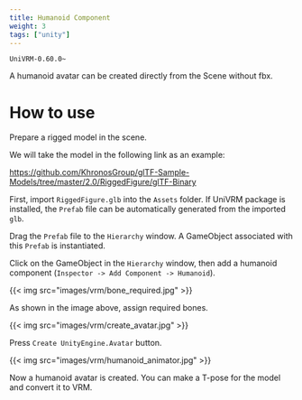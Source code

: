 ```yaml
---
title: Humanoid Component
weight: 3
tags: ["unity"]
---
```


`UniVRM-0.60.0~`

A humanoid avatar can be created directly from the Scene without fbx.

# How to use

Prepare a rigged model in the scene.

We will take the model in the following link as an example:

https://github.com/KhronosGroup/glTF-Sample-Models/tree/master/2.0/RiggedFigure/glTF-Binary

First, import `RiggedFigure.glb` into the `Assets` folder.
If UniVRM package is installed, the `Prefab` file can be automatically generated from the imported `glb`.

Drag the `Prefab` file to the `Hierarchy` window. A GameObject associated with this `Prefab` is instantiated.

Click on the GameObject in the `Hierarchy` window, then add a humanoid component (`Inspector -> Add Component -> Humanoid`).

{{< img src="images/vrm/bone_required.jpg" >}}

As shown in the image above, assign required bones.

{{< img src="images/vrm/create_avatar.jpg" >}}

Press `Create UnityEngine.Avatar` button.

{{< img src="images/vrm/humanoid_animator.jpg" >}}

Now a humanoid avatar is created. You can make a T-pose for the model and convert it to VRM.  
